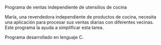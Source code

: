 Programa de ventas independiente de utensilios de cocina

María, una revendedora independiente de productos de cocina, necesita una aplicación para procesar sus ventas diarias con diferentes vecinas. 
Este programa la ayuda a simplificar esta tarea.

Programa desarrollado en lenguaje C.
